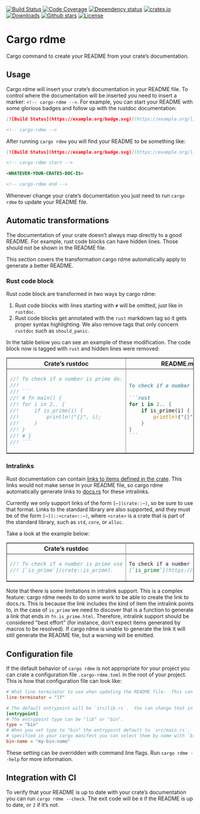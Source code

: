 [![Build Status](https://github.com/orium/cargo-rdme/workflows/CI/badge.svg)](https://github.com/orium/cargo-rdme/actions?query=workflow%3ACI)
[![Code Coverage](https://codecov.io/gh/orium/cargo-rdme/branch/master/graph/badge.svg)](https://codecov.io/gh/orium/cargo-rdme)
[![Dependency status](https://deps.rs/repo/github/orium/cargo-rdme/status.svg)](https://deps.rs/repo/github/orium/cargo-rdme)
[![crates.io](https://img.shields.io/crates/v/cargo-rdme.svg)](https://crates.io/crates/cargo-rdme)
[![Downloads](https://img.shields.io/crates/d/cargo-rdme.svg)](https://crates.io/crates/cargo-rdme)
[![Github stars](https://img.shields.io/github/stars/orium/cargo-rdme.svg?logo=github)](https://github.com/orium/cargo-rdme/stargazers)
[![License](https://img.shields.io/crates/l/cargo-rdme.svg)](./LICENSE.md)

<!-- cargo-rdme start -->

# Cargo rdme

Cargo command to create your README from your crate’s documentation.

## Usage

Cargo rdme will insert your crate’s documentation in your README file.  To control where the
documentation will be inserted you need to insert a marker: `<!-- cargo-rdme -->`.  For example,
you can start your README with some glorious badges and follow up with the rustdoc
documentation:

```markdown
[![Build Status](https://example.org/badge.svg)](https://example.org/link-to-ci)

<!-- cargo-rdme -->
```

After running `cargo rdme` you will find your README to be something like:

```markdown
[![Build Status](https://example.org/badge.svg)](https://example.org/link-to-ci)

<!-- cargo-rdme start -->

<WHATEVER-YOUR-CRATES-DOC-IS>

<!-- cargo-rdme end -->
```

Whenever change your crate’s documentation you just need to run `cargo rdme` to update your
README file.

## Automatic transformations

The documentation of your crate doesn’t always map directly to a good README.  For example,
rust code blocks can have hidden lines.  Those should not be shown in the README file.

This section covers the transformation cargo rdme automatically apply to generate a better
README.

### Rust code block

Rust code block are transformed in two ways by cargo rdme:

1. Rust code blocks with lines starting with `#` will be omitted, just like in `rustdoc`.
2. Rust code blocks get annotated with the `rust` markdown tag so it gets proper syntax
   highlighting.  We also remove tags that only concern `rustdoc` such as `should_panic`.

In the table below you can see an example of these modification.  The code block now is
tagged with `rust` and hidden lines were removed:

<table border="1">
<col span="1" width="40%">
<col span="1" width="40%">
</colgroup>
<tr>
<th><center>Crate’s rustdoc</center></th>
<th><center>README.md</center></th>
<tr>
<tr>
<td>

```rust
//! To check if a number is prime do:
//!
//! ```
//! # fn main() {
//! for i in 2.. {
//!     if is_prime(i) {
//!         println!("{}", i);
//!     }
//! }
//! # }
//! ```
```

</td>
<td>

````markdown
To check if a number is prime do:

```rust
for i in 2.. {
    if is_prime(i) {
        println!("{}", i);
    }
}
```
````

</td>
</tr>
</table>

### Intralinks

Rust documentation can contain [links to items defined in the crate](https://doc.rust-lang.org/stable/rustdoc/linking-to-items-by-name.html).
This links would not make sense in your README file, so cargo rdme automatically generate
links to [docs.rs](https://docs.rs) for these intralinks.

Currently we only support links of the form `[⋯](crate::⋯)`, so be sure to use that format.
Links to the standard library are also supported, and they must be of the form
`[⋯](::<crate>::⋯)`, where `<crate>` is a crate that is part of the standard library, such as
`std`, `core`, or `alloc`.

Take a look at the example below:

<table border="1">
<col span="1" width="40%">
<col span="1" width="40%">
</colgroup>
<tr>
<th><center>Crate’s rustdoc</center></th>
<th><center>README.md</center></th>
<tr>
<tr>
<td>

```rust
//! To check if a number is prime use
//! [`is_prime`](crate::is_prime).
```

</td>
<td>

```markdown
To check if a number is prime use
[`is_prime`](https://docs.rs/prime/latest/prime/fn.is_prime.html)
```

</td>
</tr>
</table>

Note that there is some limitations in intralink support.  This is a complex feature: cargo rdme
needs to do some work to be able to create the link to docs.rs.  This is because the link
includes the kind of item the intralink points to, in the case of `is_prime` we need to discover
that is a function to generate a link that ends in `fn.is_prime.html`.  Therefore, intralink
support should be considered "best effort" (for instance, don’t expect items generated by macros
to be resolved).  If cargo rdme is unable to generate the link it will still generate the README
file, but a warning will be emitted.

## Configuration file

If the default behavior of `cargo rdme` is not appropriate for your project you can crate a
configuration file `.cargo-rdme.toml` in the root of your project.  This is how that
configuration file can look like:

```toml
# What line terminator to use when updating the README file.  This can be "lf" or "crlf".
line-terminator = "lf"

# The default entrypoint will be `src/lib.rs`.  You can change that in the `entrypoint` table.
[entrypoint]
# The entrypoint type can be "lib" or "bin".
type = "bin"
# When you set type to "bin" the entrypoint default to `src/main.rs`.  If you have binary targets
# specified in your cargo manifest you can select them by name with `bin-name`.
bin-name = "my-bin-name"
```

These setting can be overridden with command line flags.  Run `cargo rdme --help` for more
information.

## Integration with CI

To verify that your README is up to date with your crate’s documentation you can run
`cargo rdme --check`.  The exit code will be `0` if the README is up to date, or `2` if it’s
not.

<!-- cargo-rdme end -->
